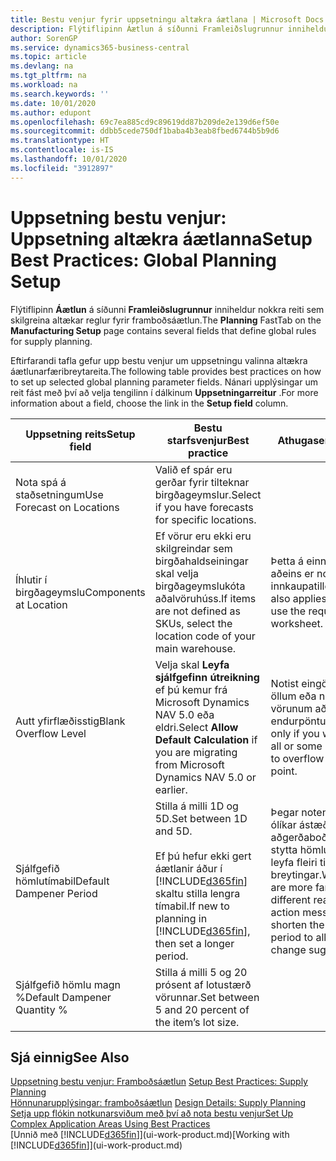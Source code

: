 ```yaml
---
title: Bestu venjur fyrir uppsetningu altækra áætlana | Microsoft Docs
description: Flýtiflipinn Áætlun á síðunni Framleiðslugrunnur inniheldur nokkra reiti sem skilgreina altækar reglur fyrir framboðsáætlun.
author: SorenGP
ms.service: dynamics365-business-central
ms.topic: article
ms.devlang: na
ms.tgt_pltfrm: na
ms.workload: na
ms.search.keywords: ''
ms.date: 10/01/2020
ms.author: edupont
ms.openlocfilehash: 69c7ea885cd9c89619dd87b209de2e139d6ef50e
ms.sourcegitcommit: ddbb5cede750df1baba4b3eab8fbed6744b5b9d6
ms.translationtype: HT
ms.contentlocale: is-IS
ms.lasthandoff: 10/01/2020
ms.locfileid: "3912897"
---
```

# <a name="setup-best-practices-global-planning-setup"></a><span data-ttu-id="4fca5-103">Uppsetning bestu venjur: Uppsetning altækra áætlanna</span><span class="sxs-lookup"><span data-stu-id="4fca5-103">Setup Best Practices: Global Planning Setup</span></span>
<span data-ttu-id="4fca5-104">Flýtiflipinn **Áætlun** á síðunni **Framleiðslugrunnur** inniheldur nokkra reiti sem skilgreina altækar reglur fyrir framboðsáætlun.</span><span class="sxs-lookup"><span data-stu-id="4fca5-104">The **Planning** FastTab on the **Manufacturing Setup** page contains several fields that define global rules for supply planning.</span></span>  

 <span data-ttu-id="4fca5-105">Eftirfarandi tafla gefur upp bestu venjur um uppsetningu valinna altækra áætlunarfæribreytareita.</span><span class="sxs-lookup"><span data-stu-id="4fca5-105">The following table provides best practices on how to set up selected global planning parameter fields.</span></span> <span data-ttu-id="4fca5-106">Nánari upplýsingar um reit fást með því að velja tengilinn í dálkinum **Uppsetningarreitur** .</span><span class="sxs-lookup"><span data-stu-id="4fca5-106">For more information about a field, choose the link in the **Setup field** column.</span></span>  

|<span data-ttu-id="4fca5-107">Uppsetning reits</span><span class="sxs-lookup"><span data-stu-id="4fca5-107">Setup field</span></span>|<span data-ttu-id="4fca5-108">Bestu starfsvenjur</span><span class="sxs-lookup"><span data-stu-id="4fca5-108">Best practice</span></span>|<span data-ttu-id="4fca5-109">Athugasemd</span><span class="sxs-lookup"><span data-stu-id="4fca5-109">Comment</span></span>|  
|-----------------|-------------------|-------------|  
|<span data-ttu-id="4fca5-110">Nota spá á staðsetningum</span><span class="sxs-lookup"><span data-stu-id="4fca5-110">Use Forecast on Locations</span></span>|<span data-ttu-id="4fca5-111">Valið ef spár eru gerðar fyrir tilteknar birgðageymslur.</span><span class="sxs-lookup"><span data-stu-id="4fca5-111">Select if you have forecasts for specific locations.</span></span>||  
|<span data-ttu-id="4fca5-112">Íhlutir í birgðageymslu</span><span class="sxs-lookup"><span data-stu-id="4fca5-112">Components at Location</span></span>|<span data-ttu-id="4fca5-113">Ef vörur eru ekki eru skilgreindar sem birgðahaldseiningar skal velja birgðageymslukóta aðalvöruhúss.</span><span class="sxs-lookup"><span data-stu-id="4fca5-113">If items are not defined as SKUs, select the location code of your main warehouse.</span></span>|<span data-ttu-id="4fca5-114">Þetta á einnig við ef aðeins er notuð innkaupatillögubók.</span><span class="sxs-lookup"><span data-stu-id="4fca5-114">This also applies if you only use the requisition worksheet.</span></span>|  
|<span data-ttu-id="4fca5-115">Autt yfirflæðisstig</span><span class="sxs-lookup"><span data-stu-id="4fca5-115">Blank Overflow Level</span></span>|<span data-ttu-id="4fca5-116">Velja skal **Leyfa sjálfgefinn útreikning** ef þú kemur frá Microsoft Dynamics NAV 5.0 eða eldri.</span><span class="sxs-lookup"><span data-stu-id="4fca5-116">Select **Allow Default Calculation** if you are migrating from Microsoft Dynamics NAV 5.0 or earlier.</span></span>|<span data-ttu-id="4fca5-117">Notist eingöngu ef leyfa á öllum eða nokkrum af vörunum að flæða yfir endurpöntunarmarkið.</span><span class="sxs-lookup"><span data-stu-id="4fca5-117">Use only if you want to allow all or some of your items to overflow the reorder point.</span></span>|  
|<span data-ttu-id="4fca5-118">Sjálfgefið hömlutímabil</span><span class="sxs-lookup"><span data-stu-id="4fca5-118">Default Dampener Period</span></span>|<span data-ttu-id="4fca5-119">Stilla á milli 1D og 5D.</span><span class="sxs-lookup"><span data-stu-id="4fca5-119">Set between 1D and 5D.</span></span><br /><br /> <span data-ttu-id="4fca5-120">Ef þú hefur ekki gert áætlanir áður í [!INCLUDE[d365fin](includes/d365fin_md.md)] skaltu stilla lengra tímabil.</span><span class="sxs-lookup"><span data-stu-id="4fca5-120">If new to planning in [!INCLUDE[d365fin](includes/d365fin_md.md)], then set a longer period.</span></span>|<span data-ttu-id="4fca5-121">Þegar notendur þekkja ólíkar ástæður aðgerðaboða betur skal stytta hömlutímabilið til að leyfa fleiri tillögur um breytingar.</span><span class="sxs-lookup"><span data-stu-id="4fca5-121">When users are more familiar with the different reasons for action messages, then shorten the dampener period to allow more change suggestions.</span></span>|  
|<span data-ttu-id="4fca5-122">Sjálfgefið hömlu magn %</span><span class="sxs-lookup"><span data-stu-id="4fca5-122">Default Dampener Quantity %</span></span>|<span data-ttu-id="4fca5-123">Stilla á milli 5 og 20 prósent af lotustærð vörunnar.</span><span class="sxs-lookup"><span data-stu-id="4fca5-123">Set between 5 and 20 percent of the item’s lot size.</span></span>||  

## <a name="see-also"></a><span data-ttu-id="4fca5-124">Sjá einnig</span><span class="sxs-lookup"><span data-stu-id="4fca5-124">See Also</span></span>  
 <span data-ttu-id="4fca5-125">[Uppsetning bestu venjur: Framboðsáætlun](setup-best-practices-supply-planning.md) </span><span class="sxs-lookup"><span data-stu-id="4fca5-125">[Setup Best Practices: Supply Planning](setup-best-practices-supply-planning.md) </span></span>  
 <span data-ttu-id="4fca5-126">[Hönnunarupplýsingar: framboðsáætlun](design-details-supply-planning.md) </span><span class="sxs-lookup"><span data-stu-id="4fca5-126">[Design Details: Supply Planning](design-details-supply-planning.md) </span></span>  
 [<span data-ttu-id="4fca5-127">Setja upp flókin notkunarsviðum með því að nota bestu venjur</span><span class="sxs-lookup"><span data-stu-id="4fca5-127">Set Up Complex Application Areas Using Best Practices</span></span>](set-up-complex-application-areas-using-best-practices.md)  
 <span data-ttu-id="4fca5-128">[Unnið með [!INCLUDE[d365fin](includes/d365fin_md.md)]](ui-work-product.md)</span><span class="sxs-lookup"><span data-stu-id="4fca5-128">[Working with [!INCLUDE[d365fin](includes/d365fin_md.md)]](ui-work-product.md)</span></span>
